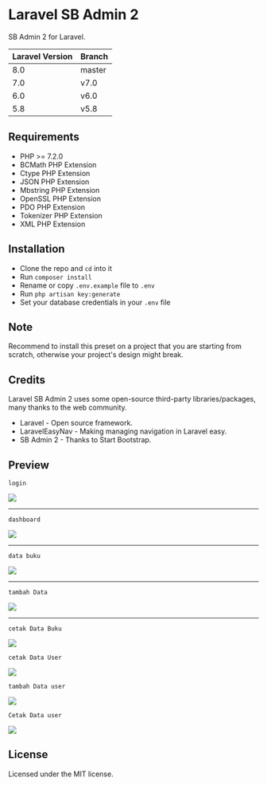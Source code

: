 # Laravel SB Admin 2

SB Admin 2 for Laravel.

| Laravel Version | Branch |
|-----------------|--------|
| 8.0             | master |
| 7.0             | v7.0   |
| 6.0             | v6.0   |
| 5.8             | v5.8   |

## Requirements

- PHP >= 7.2.0
- BCMath PHP Extension
- Ctype PHP Extension
- JSON PHP Extension
- Mbstring PHP Extension
- OpenSSL PHP Extension
- PDO PHP Extension
- Tokenizer PHP Extension
- XML PHP Extension

## Installation

- Clone the repo and `cd` into it
- Run `composer install`
- Rename or copy `.env.example` file to `.env`
- Run `php artisan key:generate`
- Set your database credentials in your `.env` file

## Note

Recommend to install this preset on a project that you are starting from scratch, otherwise your project's design might break.

## Credits

Laravel SB Admin 2 uses some open-source third-party libraries/packages, many thanks to the web community.

- Laravel - Open source framework.
- LaravelEasyNav - Making managing navigation in Laravel easy.
- SB Admin 2 - Thanks to Start Bootstrap.

## Preview

`login`

<img src="https://i.imgur.com/QsPQmib.png">

***

`dashboard`

<img src="https://i.imgur.com/4z386zw.png">

***

`data buku`

<img src="https://i.imgur.com/GzwVLpE.png">

***

`tambah Data`

<img src="https://i.imgur.com/eWFlQvp.png">

***

`cetak Data Buku`

<img src="https://i.imgur.com/v4CavM9.png">

`cetak Data User`

<img src="https://i.imgur.com/3st7L95.png">

`tambah Data user`

<img src="https://i.imgur.com/pSv41tv.png">


`Cetak Data user`

<img src="https://i.imgur.com/A3ltRBa.png">



## License

Licensed under the MIT license.

